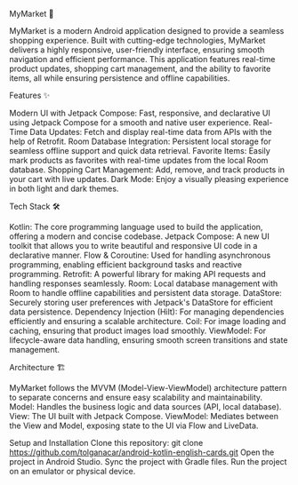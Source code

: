 MyMarket 🛒

MyMarket is a modern Android application designed to provide a seamless shopping experience. Built with cutting-edge technologies, MyMarket delivers a highly responsive, user-friendly interface, ensuring smooth navigation and efficient performance. This application features real-time product updates, shopping cart management, and the ability to favorite items, all while ensuring persistence and offline capabilities.

Features ✨

Modern UI with Jetpack Compose: Fast, responsive, and declarative UI using Jetpack Compose for a smooth and native user experience.
Real-Time Data Updates: Fetch and display real-time data from APIs with the help of Retrofit.
Room Database Integration: Persistent local storage for seamless offline support and quick data retrieval.
Favorite Items: Easily mark products as favorites with real-time updates from the local Room database.
Shopping Cart Management: Add, remove, and track products in your cart with live updates.
Dark Mode: Enjoy a visually pleasing experience in both light and dark themes.

Tech Stack 🛠

Kotlin: The core programming language used to build the application, offering a modern and concise codebase.
Jetpack Compose: A new UI toolkit that allows you to write beautiful and responsive UI code in a declarative manner.
Flow & Coroutine: Used for handling asynchronous programming, enabling efficient background tasks and reactive programming.
Retrofit: A powerful library for making API requests and handling responses seamlessly.
Room: Local database management with Room to handle offline capabilities and persistent data storage.
DataStore: Securely storing user preferences with Jetpack's DataStore for efficient data persistence.
Dependency Injection (Hilt): For managing dependencies efficiently and ensuring a scalable architecture.
Coil: For image loading and caching, ensuring that product images load smoothly.
ViewModel: For lifecycle-aware data handling, ensuring smooth screen transitions and state management.

Architecture 🏗

MyMarket follows the MVVM (Model-View-ViewModel) architecture pattern to separate concerns and ensure easy scalability and maintainability.
Model: Handles the business logic and data sources (API, local database).
View: The UI built with Jetpack Compose.
ViewModel: Mediates between the View and Model, exposing state to the UI via Flow and LiveData.

Setup and Installation
Clone this repository:
git clone https://github.com/tolganacar/android-kotlin-english-cards.git
Open the project in Android Studio.
Sync the project with Gradle files.
Run the project on an emulator or physical device.
